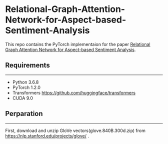 # Relational-Graph-Attention-Network-for-Aspect-based-Sentiment-Analysis
This repo contains the PyTorch implementaion for the paper [Relational Graph Attention Network for Aspect-based Sentiment Analysis](https://arxiv.org/abs/2004.12362).

## Requirements
---
* Python 3.6.8
* PyTorch 1.2.0
* Transformers https://github.com/huggingface/transformers
* CUDA 9.0

## Perparation
---
First, download and unzip GloVe vectors(glove.840B.300d.zip) from https://nlp.stanford.edu/projects/glove/ .
